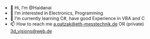 - 👋 Hi, I’m @Haidanai
- 👀 I’m interested in Electronics, Programming
- 🌱 I’m currently learning C#, have good Experience in VBA and C 
- 📫 How to reach me a.patzak@eth-messtechnik.de OR (private) 3d_visions@web.de

<!---
Haidanai/Haidanai is a ✨ special ✨ repository because its `README.md` (this file) appears on your GitHub profile.
You can click the Preview link to take a look at your changes.
--->

